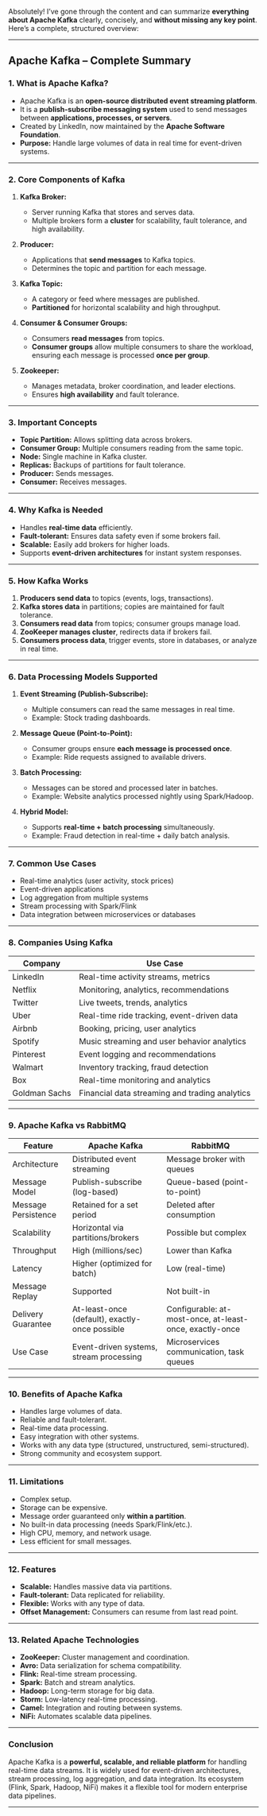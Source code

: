 Absolutely! I’ve gone through the content and can summarize **everything about Apache Kafka** clearly, concisely, and **without missing any key point**. Here’s a complete, structured overview:

---

## **Apache Kafka – Complete Summary**

### **1. What is Apache Kafka?**

* Apache Kafka is an **open-source distributed event streaming platform**.
* It is a **publish-subscribe messaging system** used to send messages between **applications, processes, or servers**.
* Created by LinkedIn, now maintained by the **Apache Software Foundation**.
* **Purpose:** Handle large volumes of data in real time for event-driven systems.

---

### **2. Core Components of Kafka**

1. **Kafka Broker:**

   * Server running Kafka that stores and serves data.
   * Multiple brokers form a **cluster** for scalability, fault tolerance, and high availability.

2. **Producer:**

   * Applications that **send messages** to Kafka topics.
   * Determines the topic and partition for each message.

3. **Kafka Topic:**

   * A category or feed where messages are published.
   * **Partitioned** for horizontal scalability and high throughput.

4. **Consumer & Consumer Groups:**

   * Consumers **read messages** from topics.
   * **Consumer groups** allow multiple consumers to share the workload, ensuring each message is processed **once per group**.

5. **Zookeeper:**

   * Manages metadata, broker coordination, and leader elections.
   * Ensures **high availability** and fault tolerance.

---

### **3. Important Concepts**

* **Topic Partition:** Allows splitting data across brokers.
* **Consumer Group:** Multiple consumers reading from the same topic.
* **Node:** Single machine in Kafka cluster.
* **Replicas:** Backups of partitions for fault tolerance.
* **Producer:** Sends messages.
* **Consumer:** Receives messages.

---

### **4. Why Kafka is Needed**

* Handles **real-time data** efficiently.
* **Fault-tolerant:** Ensures data safety even if some brokers fail.
* **Scalable:** Easily add brokers for higher loads.
* Supports **event-driven architectures** for instant system responses.

---

### **5. How Kafka Works**

1. **Producers send data** to topics (events, logs, transactions).
2. **Kafka stores data** in partitions; copies are maintained for fault tolerance.
3. **Consumers read data** from topics; consumer groups manage load.
4. **ZooKeeper manages cluster**, redirects data if brokers fail.
5. **Consumers process data**, trigger events, store in databases, or analyze in real time.

---

### **6. Data Processing Models Supported**

1. **Event Streaming (Publish-Subscribe):**

   * Multiple consumers can read the same messages in real time.
   * Example: Stock trading dashboards.

2. **Message Queue (Point-to-Point):**

   * Consumer groups ensure **each message is processed once**.
   * Example: Ride requests assigned to available drivers.

3. **Batch Processing:**

   * Messages can be stored and processed later in batches.
   * Example: Website analytics processed nightly using Spark/Hadoop.

4. **Hybrid Model:**

   * Supports **real-time + batch processing** simultaneously.
   * Example: Fraud detection in real-time + daily batch analysis.

---

### **7. Common Use Cases**

* Real-time analytics (user activity, stock prices)
* Event-driven applications
* Log aggregation from multiple systems
* Stream processing with Spark/Flink
* Data integration between microservices or databases

---

### **8. Companies Using Kafka**

| Company       | Use Case                                       |
| ------------- | ---------------------------------------------- |
| LinkedIn      | Real-time activity streams, metrics            |
| Netflix       | Monitoring, analytics, recommendations         |
| Twitter       | Live tweets, trends, analytics                 |
| Uber          | Real-time ride tracking, event-driven data     |
| Airbnb        | Booking, pricing, user analytics               |
| Spotify       | Music streaming and user behavior analytics    |
| Pinterest     | Event logging and recommendations              |
| Walmart       | Inventory tracking, fraud detection            |
| Box           | Real-time monitoring and analytics             |
| Goldman Sachs | Financial data streaming and trading analytics |

---

### **9. Apache Kafka vs RabbitMQ**

| Feature             | Apache Kafka                                   | RabbitMQ                                                |
| ------------------- | ---------------------------------------------- | ------------------------------------------------------- |
| Architecture        | Distributed event streaming                    | Message broker with queues                              |
| Message Model       | Publish-subscribe (log-based)                  | Queue-based (point-to-point)                            |
| Message Persistence | Retained for a set period                      | Deleted after consumption                               |
| Scalability         | Horizontal via partitions/brokers              | Possible but complex                                    |
| Throughput          | High (millions/sec)                            | Lower than Kafka                                        |
| Latency             | Higher (optimized for batch)                   | Low (real-time)                                         |
| Message Replay      | Supported                                      | Not built-in                                            |
| Delivery Guarantee  | At-least-once (default), exactly-once possible | Configurable: at-most-once, at-least-once, exactly-once |
| Use Case            | Event-driven systems, stream processing        | Microservices communication, task queues                |

---

### **10. Benefits of Apache Kafka**

* Handles large volumes of data.
* Reliable and fault-tolerant.
* Real-time data processing.
* Easy integration with other systems.
* Works with any data type (structured, unstructured, semi-structured).
* Strong community and ecosystem support.

---

### **11. Limitations**

* Complex setup.
* Storage can be expensive.
* Message order guaranteed only **within a partition**.
* No built-in data processing (needs Spark/Flink/etc.).
* High CPU, memory, and network usage.
* Less efficient for small messages.

---

### **12. Features**

* **Scalable:** Handles massive data via partitions.
* **Fault-tolerant:** Data replicated for reliability.
* **Flexible:** Works with any type of data.
* **Offset Management:** Consumers can resume from last read point.

---

### **13. Related Apache Technologies**

* **ZooKeeper:** Cluster management and coordination.
* **Avro:** Data serialization for schema compatibility.
* **Flink:** Real-time stream processing.
* **Spark:** Batch and stream analytics.
* **Hadoop:** Long-term storage for big data.
* **Storm:** Low-latency real-time processing.
* **Camel:** Integration and routing between systems.
* **NiFi:** Automates scalable data pipelines.

---

### **Conclusion**

Apache Kafka is a **powerful, scalable, and reliable platform** for handling real-time data streams. It is widely used for event-driven architectures, stream processing, log aggregation, and data integration. Its ecosystem (Flink, Spark, Hadoop, NiFi) makes it a flexible tool for modern enterprise data pipelines.

---
